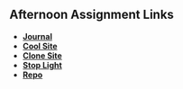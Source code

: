 ## Afternoon Assignment Links

* **[Journal](https://github.com/heatherflo/fs-journal)**
* **[Cool Site](https://github.com/heatherflo/coolsite)**
* **[Clone Site](https://github.com/heatherflo/cloneSite.git)**
* **[Stop Light](https://heatherflo.github.io/stoplight/)**
* **[Repo](https://github.com/heatherflo/<ASSIGNMENT_REPO>)**
